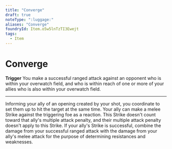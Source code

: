 ```yaml
---
title: "Converge"
draft: true
noteType: ":luggage:"
aliases: "Converge"
foundryId: Item.o5w5lnTzTI3Ewejt
tags:
  - Item
---
```


# Converge

**Trigger** You make a successful ranged attack against an opponent who is within your overwatch field, and who is within reach of one or more of your allies who is also within your overwatch field.

* * *

Informing your ally of an opening created by your shot, you coordinate to set them up to hit the target at the same time. Your ally can make a melee Strike against the triggering foe as a reaction. This Strike doesn't count toward that ally's multiple attack penalty, and their multiple attack penalty doesn't apply to this Strike. If your ally's Strike is successful, combine the damage from your successful ranged attack with the damage from your ally's melee attack for the purpose of determining resistances and weaknesses.
